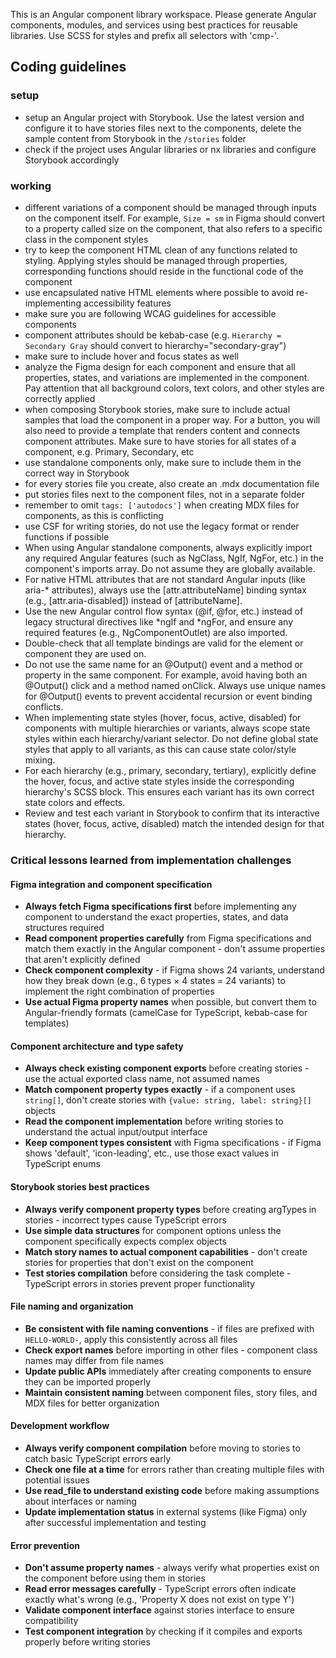 <!-- Use this file to provide workspace-specific custom instructions to Copilot. For more details, visit https://code.visualstudio.com/docs/copilot/copilot-customization#_use-a-githubcopilotinstructionsmd-file -->

This is an Angular component library workspace. Please generate Angular components, modules, and services using best practices for reusable libraries. Use SCSS for styles and prefix all selectors with 'cmp-'.

## Coding guidelines

### setup
- setup an Angular project with Storybook. Use the latest version and configure it to have stories files next to the components, delete the sample content from Storybook in the `/stories` folder
- check if the project uses Angular libraries or nx libraries and configure Storybook accordingly

### working
- different variations of a component should be managed through inputs on the component itself. For example, `Size = sm` in Figma should convert to a property called size on the component, that also refers to a specific class in the component styles
- try to keep the component HTML clean of any functions related to styling. Applying styles should be managed through properties, corresponding functions should reside in the functional code of the component 
- use encapsulated native HTML elements where possible to avoid re-implementing accessibility features
- make sure you are following WCAG guidelines for accessible components
- component attributes should be kebab-case (e.g. `Hierarchy = Secondary Gray` should convert to hierarchy="secondary-gray")
- make sure to include hover and focus states as well
- analyze the Figma design for each component and ensure that all properties, states, and variations are implemented in the component. Pay attention that all background colors, text colors, and other styles are correctly applied 
- when composing Storybook stories, make sure to include actual samples that load the component in a proper way. For a button, you will also need to provide a template that renders content and connects component attributes. Make sure to have stories for all states of a component, e.g. Primary, Secondary, etc
- use standalone components only, make sure to include them in the correct way in Storybook
- for every stories file you create, also create an .mdx documentation file
- put stories files next to the component files, not in a separate folder
- remember to omit `tags: ['autodocs']` when creating MDX files for components, as this is conflicting
- use CSF for writing stories, do not use the legacy format or render functions if possible
- When using Angular standalone components, always explicitly import any required Angular features (such as NgClass, NgIf, NgFor, etc.) in the component's imports array. Do not assume they are globally available.
- For native HTML attributes that are not standard Angular inputs (like aria-* attributes), always use the [attr.attributeName] binding syntax (e.g., [attr.aria-disabled]) instead of [attributeName].
- Use the new Angular control flow syntax (@if, @for, etc.) instead of legacy structural directives like *ngIf and *ngFor, and ensure any required features (e.g., NgComponentOutlet) are also imported.
- Double-check that all template bindings are valid for the element or component they are used on.
- Do not use the same name for an @Output() event and a method or property in the same component. For example, avoid having both an @Output() click and a method named onClick. Always use unique names for @Output() events to prevent accidental recursion or event binding conflicts.
- When implementing state styles (hover, focus, active, disabled) for components with multiple hierarchies or variants, always scope state styles within each hierarchy/variant selector. Do not define global state styles that apply to all variants, as this can cause state color/style mixing.
- For each hierarchy (e.g., primary, secondary, tertiary), explicitly define the hover, focus, and active state styles inside the corresponding hierarchy's SCSS block. This ensures each variant has its own correct state colors and effects.
- Review and test each variant in Storybook to confirm that its interactive states (hover, focus, active, disabled) match the intended design for that hierarchy.

### Critical lessons learned from implementation challenges

#### Figma integration and component specification
- **Always fetch Figma specifications first** before implementing any component to understand the exact properties, states, and data structures required
- **Read component properties carefully** from Figma specifications and match them exactly in the Angular component - don't assume properties that aren't explicitly defined
- **Check component complexity** - if Figma shows 24 variants, understand how they break down (e.g., 6 types × 4 states = 24 variants) to implement the right combination of properties
- **Use actual Figma property names** when possible, but convert them to Angular-friendly formats (camelCase for TypeScript, kebab-case for templates)

#### Component architecture and type safety
- **Always check existing component exports** before creating stories - use the actual exported class name, not assumed names
- **Match component property types exactly** - if a component uses `string[]`, don't create stories with `{value: string, label: string}[]` objects
- **Read the component implementation** before writing stories to understand the actual input/output interface
- **Keep component types consistent** with Figma specifications - if Figma shows 'default', 'icon-leading', etc., use those exact values in TypeScript enums

#### Storybook stories best practices
- **Always verify component property types** before creating argTypes in stories - incorrect types cause TypeScript errors
- **Use simple data structures** for component options unless the component specifically expects complex objects
- **Match story names to actual component capabilities** - don't create stories for properties that don't exist on the component
- **Test stories compilation** before considering the task complete - TypeScript errors in stories prevent proper functionality

#### File naming and organization
- **Be consistent with file naming conventions** - if files are prefixed with `HELLO-WORLD-`, apply this consistently across all files
- **Check export names** before importing in other files - component class names may differ from file names
- **Update public APIs** immediately after creating components to ensure they can be imported properly
- **Maintain consistent naming** between component files, story files, and MDX files for better organization

#### Development workflow
- **Always verify component compilation** before moving to stories to catch basic TypeScript errors early
- **Check one file at a time** for errors rather than creating multiple files with potential issues
- **Use read_file to understand existing code** before making assumptions about interfaces or naming
- **Update implementation status** in external systems (like Figma) only after successful implementation and testing

#### Error prevention
- **Don't assume property names** - always verify what properties exist on the component before using them in stories
- **Read error messages carefully** - TypeScript errors often indicate exactly what's wrong (e.g., 'Property X does not exist on type Y')
- **Validate component interface** against stories interface to ensure compatibility
- **Test component integration** by checking if it compiles and exports properly before writing stories
